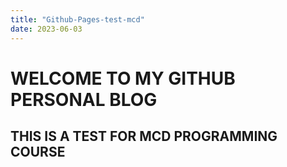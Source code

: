 ```yaml
---
title: "Github-Pages-test-mcd"
date: 2023-06-03
---
```

# WELCOME TO MY GITHUB PERSONAL BLOG
## THIS IS A TEST FOR MCD PROGRAMMING COURSE
